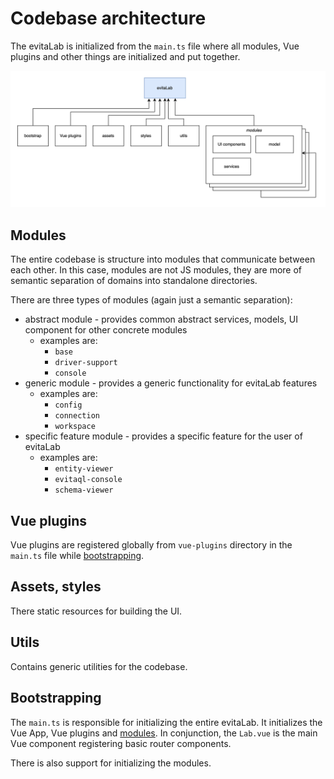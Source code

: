 # Codebase architecture

The evitaLab is initialized from the `main.ts` file where all modules, Vue plugins and other things are initialized and
put together.

![evitaLab infrastructure](assets/codebase-architecture.svg)

## Modules

The entire codebase is structure into modules that communicate between each other. In this case, modules are not JS
modules, they are more of semantic separation of domains into standalone directories.

There are three types of modules (again just a semantic separation):

- abstract module - provides common abstract services, models, UI component for other concrete modules
    - examples are:
        - `base`
        - `driver-support`
        - `console`
- generic module - provides a generic functionality for evitaLab features
    - examples are:
        - `config`
        - `connection`
        - `workspace`
- specific feature module - provides a specific feature for the user of evitaLab
    - examples are:
        - `entity-viewer`
        - `evitaql-console`
        - `schema-viewer`

## Vue plugins

Vue plugins are registered globally from `vue-plugins` directory in the `main.ts` file while [bootstrapping](#bootstrap).

## Assets, styles

There static resources for building the UI.

## Utils

Contains generic utilities for the codebase.

## Bootstrapping

The `main.ts` is responsible for initializing the entire evitaLab. It initializes the Vue App, Vue plugins and [modules](#modules).
In conjunction, the `Lab.vue` is the main Vue component registering basic router components.

There is also support for initializing the modules.

